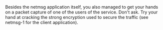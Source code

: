 Besides the netmsg application itself, you also managed to get your hands on a packet capture of one of the users of the service. Don't ask.
Try your hand at cracking the strong encryption used to secure the traffic (see netmsg-1 for the client application).
